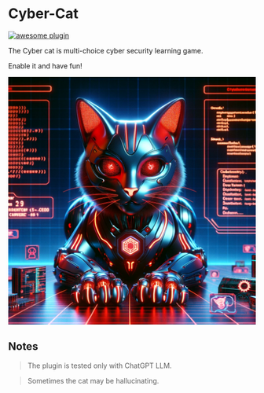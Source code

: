 # Cyber-Cat

[![awesome plugin](https://custom-icon-badges.demolab.com/static/v1?label=&message=awesome+plugin&color=F4F4F5&style=for-the-badge&logo=cheshire_cat_black)](https://)

The Cyber cat is multi-choice cyber security learning game.

Enable it and have fun!

![cyber-cat](https://raw.githubusercontent.com/BrianMcMaster/cyber-cat/main/cyber-cat.png)

## Notes

> The plugin is tested only with ChatGPT LLM.

> Sometimes the cat may be hallucinating.
